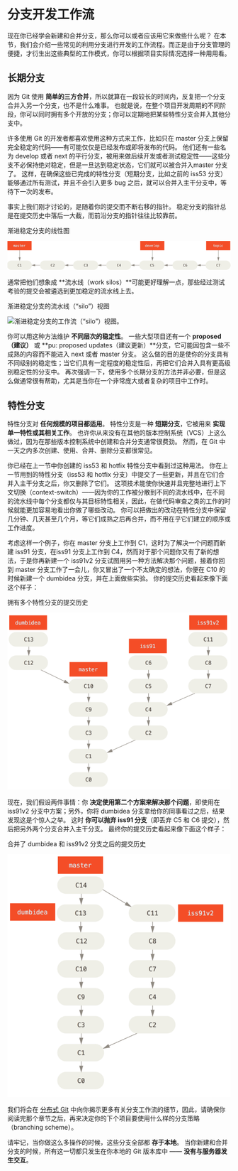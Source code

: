 # 分支开发工作流

现在你已经学会新建和合并分支，那么你可以或者应该用它来做些什么呢？ 在本节，我们会介绍一些常见的利用分支进行开发的工作流程。而正是由于分支管理的便捷，才衍生出这些典型的工作模式，你可以根据项目实际情况选择一种用用看。

## 长期分支

因为 Git 使用 **简单的三方合并**，所以就算在一段较长的时间内，反复把一个分支合并入另一个分支，也不是什么难事。 也就是说，在整个项目开发周期的不同阶段，你可以同时拥有多个开放的分支；你可以定期地把某些特性分支合并入其他分支中。

许多使用 Git 的开发者都喜欢使用这种方式来工作，比如只在 master 分支上保留完全稳定的代码——有可能仅仅是已经发布或即将发布的代码。 他们还有一些名为 develop 或者 next 的平行分支，被用来做后续开发或者测试稳定性——这些分支不必保持绝对稳定，但是一旦达到稳定状态，它们就可以被合并入master 分支了。 这样，在确保这些已完成的特性分支（短期分支，比如之前的 iss53 分支）能够通过所有测试，并且不会引入更多 bug 之后，就可以合并入主干分支中，等待下一次的发布。

事实上我们刚才讨论的，是随着你的提交而不断右移的指针。 稳定分支的指针总是在提交历史中落后一大截，而前沿分支的指针往往比较靠前。

渐进稳定分支的线性图

![渐进稳定分支的线性图。](./assets/181ebb625b663747ddf1e1f0e3cc502f.png)

通常把他们想象成 **流水线（work silos）**可能更好理解一点，那些经过测试考验的提交会被遴选到更加稳定的流水线上去。

渐进稳定分支的流水线（“silo”）视图

![渐进稳定分支的工作流（“silo”）视图。](http://image.wangzhanmeng.com/images/git/2017/08/51b37cf5e46c74bb09a59187611f7564.png)

你可以用这种方法维护 **不同层次的稳定性**。 一些大型项目还有一个 **proposed（建议）** 或 **pu: proposed updates（建议更新）**分支，它可能因包含一些不成熟的内容而不能进入 next 或者 master 分支。 这么做的目的是使你的分支具有不同级别的稳定性；当它们具有一定程度的稳定性后，再把它们合并入具有更高级别稳定性的分支中。 再次强调一下，使用多个长期分支的方法并非必要，但是这么做通常很有帮助，尤其是当你在一个非常庞大或者复杂的项目中工作时。

## 特性分支

特性分支对 **任何规模的项目都适用**。 特性分支是一种 **短期分支**，它被用来 **实现单一特性或其相关工作**。 也许你从来没有在其他的版本控制系统（VCS）上这么做过，因为在那些版本控制系统中创建和合并分支通常很费劲。 然而，在 Git 中一天之内多次创建、使用、合并、删除分支都很常见。

你已经在上一节中你创建的 iss53 和 hotfix 特性分支中看到过这种用法。 你在上一节用到的特性分支（iss53 和 hotfix 分支）中提交了一些更新，并且在它们合并入主干分支之后，你又删除了它们。 这项技术能使你快速并且完整地进行上下文切换（context-switch）——因为你的工作被分散到不同的流水线中，在不同的流水线中每个分支都仅与其目标特性相关，因此，在做代码审查之类的工作的时候就能更加容易地看出你做了哪些改动。 你可以把做出的改动在特性分支中保留几分钟、几天甚至几个月，等它们成熟之后再合并，而不用在乎它们建立的顺序或工作进度。

考虑这样一个例子，你在 master 分支上工作到 C1，这时为了解决一个问题而新建 iss91 分支，在iss91 分支上工作到 C4，然而对于那个问题你又有了新的想法，于是你再新建一个 iss91v2 分支试图用另一种方法解决那个问题，接着你回到 master 分支工作了一会儿，你又冒出了一个不太确定的想法，你便在 C10 的时候新建一个 dumbidea 分支，并在上面做些实验。 你的提交历史看起来像下面这个样子：

拥有多个特性分支的提交历史

![拥有多个特性分支的提交历史。](./assets/ae18e3411417ce513348dc52ccd5b4d6.png)

现在，我们假设两件事情：你 **决定使用第二个方案来解决那个问题**，即使用在 iss91v2 分支中方案；另外，你将 dumbidea 分支拿给你的同事看过之后，结果发现这是个惊人之举。 这时 **你可以抛弃 iss91 分支**（即丢弃 C5 和 C6 提交），然后把另外两个分支合并入主干分支。 最终你的提交历史看起来像下面这个样子：

合并了 dumbidea 和 iss91v2 分支之后的提交历史

![合并了 `dumbidea` 和 `iss91v2` 分支之后的提交历史。](./assets/576b0ce1a1eb676175b4a5ab63a5d367.png)

我们将会在 [分布式 Git](https://git-scm.com/book/zh/v2/ch00/_distributed_git) 中向你揭示更多有关分支工作流的细节，因此，请确保你阅读完那个章节之后，再来决定你的下个项目要使用什么样的分支策略（branching scheme）。

请牢记，当你做这么多操作的时候，这些分支全部都 **存于本地**。 当你新建和合并分支的时候，所有这一切都只发生在你本地的 Git 版本库中 —— **没有与服务器发生交互**。